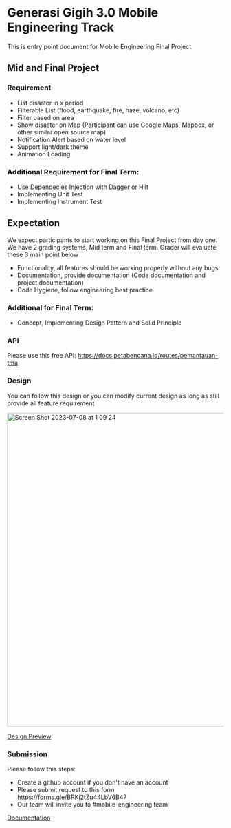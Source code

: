 # Generasi Gigih 3.0 Mobile Engineering Track
This is entry point document for Mobile Engineering Final Project

## Mid and Final Project
### Requirement
- List disaster in x period
- Filterable List (flood, earthquake, fire, haze, volcano, etc)
- Filter based on area 
- Show disaster on Map (Participant can use Google Maps, Mapbox, or other similar open source map)
- Notification Alert based on water level
- Support light/dark theme
- Animation Loading

### Additional Requirement for Final Term:
- Use Dependecies Injection with Dagger or Hilt
- Implementing Unit Test
- Implementing Instrument Test 

## Expectation
We expect participants to start working on this Final Project from day one. We have 2 grading systems, Mid term and Final term. Grader will evaluate these 3 main point below
- Functionality, all features should be working properly without any bugs
- Documentation, provide documentation (Code documentation and project documentation)
- Code Hygiene, follow engineering best practice
### Additional for Final Term:
- Concept, Implementing Design Pattern and Solid Principle


### API
Please use this free API: https://docs.petabencana.id/routes/pemantauan-tma 

### Design
You can follow this design or you can modify current design as long as still provide all feature requirement

<img width="728" alt="Screen Shot 2023-07-08 at 1 09 24" src="https://github.com/GG-3-0-Mobile-Engineering/mobile-engineering/assets/22597869/04e8bf30-d912-488e-8a7c-268e818eee76">

[Design Preview](https://www.figma.com/proto/T6UX6nx2BDpr67g5rGsY6F/Final-Project-YABB?type=design&node-id=12-5141&t=qjpie75sqlYxJupZ-1&scaling=min-zoom&page-id=3%3A3&starting-point-node-id=12%3A5141&mode=design)

### Submission
Please follow this steps:
- Create a github account if you don't have an account
- Please submit request to this form  https://forms.gle/BRKj2tZu44LbV6B47
- Our team will invite you to #mobile-engineering team

[Documentation](https://docs.google.com/document/d/1LnAXX8RGiOrjv-Gb1kXZgecWgOn4BYJMAA7xx0RornU/edit?usp=sharing)
